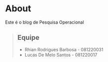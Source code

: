 # About
Este é o blog de Pesquisa Operacional

> ## Equipe
> - Rhian Rodrigues Barbosa - 081220031
> - Lucas De Melo Santos - 081220017
